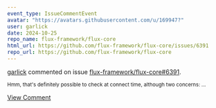```yaml
---
event_type: IssueCommentEvent
avatar: "https://avatars.githubusercontent.com/u/169947?"
user: garlick
date: 2024-10-25
repo_name: flux-framework/flux-core
html_url: https://github.com/flux-framework/flux-core/issues/6391
repo_url: https://github.com/flux-framework/flux-core
---
```


<a href='https://github.com/garlick' target='_blank'>garlick</a> commented on issue <a href='https://github.com/flux-framework/flux-core/issues/6391' target='_blank'>flux-framework/flux-core#6391</a>.

<small>Hmm, that's definitely possible to check at connect time, although two concerns:...</small>

<a href='https://github.com/flux-framework/flux-core/issues/6391' target='_blank'>View Comment</a>